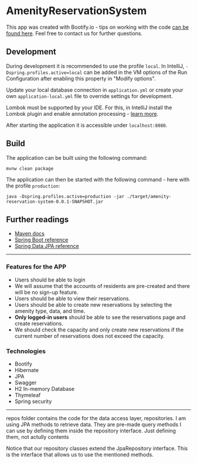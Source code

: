 # AmenityReservationSystem

This app was created with Bootify.io - tips on working with the code [can be found here](https://bootify.io/next-steps/). Feel free to contact us for further questions.

## Development

During development it is recommended to use the profile `local`. In IntelliJ, `-Dspring.profiles.active=local` can be added in the VM options of the Run Configuration after enabling this property in "Modify options".

Update your local database connection in `application.yml` or create your own `application-local.yml` file to override settings for development.

Lombok must be supported by your IDE. For this, in IntelliJ install the Lombok plugin and enable annotation processing - [learn more](https://bootify.io/next-steps/spring-boot-with-lombok.html).

After starting the application it is accessible under `localhost:8080`.

## Build

The application can be built using the following command:

```
mvnw clean package
```

The application can then be started with the following command - here with the profile `production`:

```
java -Dspring.profiles.active=production -jar ./target/amenity-reservation-system-0.0.1-SNAPSHOT.jar
```

## Further readings

* [Maven docs](https://maven.apache.org/guides/index.html)  
* [Spring Boot reference](https://docs.spring.io/spring-boot/docs/current/reference/htmlsingle/)  
* [Spring Data JPA reference](https://docs.spring.io/spring-data/jpa/docs/current/reference/html/)  

---
### Features for the APP
- Users should be able to login
- We will assume that the accounts of residents are pre-created and there will be no sign-up feature.
- Users should be able to view their reservations.
- Users should be able to create new reservations by selecting the amenity type, data, and time.
- **Only logged-in users** should be able to see the reservations page and create reservations.
- We should check the capacity and only create new reservations if the current number of reservations does not exceed the capacity.
### Technologies
- Bootify
- Hibernate
- JPA
- Swagger
- H2 In-memory Database
- Thymeleaf
- Spring security

---
repos folder contains the code for the data access layer, repositories. I am using JPA methods to retrieve data.
They are pre-made query methods I can use by defining them inside the repository interface.
Just defining them, not actully contents

Notice that our repository classes extend the JpaRepository interface. This is the interface that allows us to use the mentioned methods.